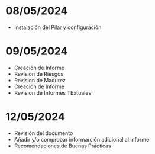 # 08/05/2024
- Instalación del Pilar y configuración

# 09/05/2024
- Creación de Informe
- Revision de Riesgos
- Revision de Madurez
- Creación de Informe
- Revision de Informes TExtuales

# 12/05/2024
- Revisión del documento
- Añadir y/o comprobar informarción adicional al informe
- Recomendaciones de Buenas Prácticas
